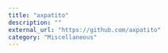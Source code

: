 ```yaml
---
title: "axpatito"
description: ""
external_url: "https://github.com/axpatito"
category: "Miscellaneous"
---
```

